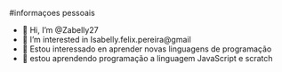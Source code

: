 #informaçoes pessoais 
- 👋 Hi, I’m @Zabelly27
- 👀 I’m interested in Isabelly.felix.pereira@gmail
- 🌱 Estou interessado en aprender novas linguagens de programação
- 💞️ estou aprendendo programação  a linguagem JavaScript e scratch


